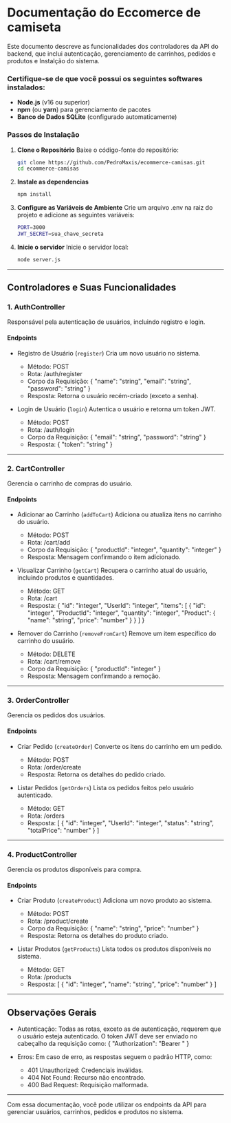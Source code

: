 # Documentação do Eccomerce de camiseta
Este documento descreve as funcionalidades dos controladores da API do backend, que inclui autenticação, gerenciamento de carrinhos, pedidos e produtos e Instalção do sistema. 

### Certifique-se de que você possui os seguintes softwares instalados:
- **Node.js** (v16 ou superior)
- **npm** (ou **yarn**) para gerenciamento de pacotes
- **Banco de Dados SQLite** (configurado automaticamente)

### Passos de Instalação

1. **Clone o Repositório**
   Baixe o código-fonte do repositório:
   ```bash
   git clone https://github.com/PedroMaxis/ecommerce-camisas.git
   cd ecommerce-camisas   
2. **Instale as dependencias**
   ```bash
   npm install
3. **Configure as Variáveis de Ambiente**
     Crie um arquivo .env na raiz do projeto e adicione as seguintes variáveis:
   ```bash
   PORT=3000
   JWT_SECRET=sua_chave_secreta
3. **Inicie o servidor**
      Inicie o servidor local:
   ```bash
   node server.js
---

## Controladores e Suas Funcionalidades

### 1. AuthController
Responsável pela autenticação de usuários, incluindo registro e login.

#### Endpoints

- Registro de Usuário (`register`)
  Cria um novo usuário no sistema.
  - Método: POST
  - Rota: /auth/register
  - Corpo da Requisição:
    {
      "name": "string",
      "email": "string",
      "password": "string"
    }
  - Resposta:
    Retorna o usuário recém-criado (exceto a senha).

- Login de Usuário (`login`)
  Autentica o usuário e retorna um token JWT.
  - Método: POST
  - Rota: /auth/login
  - Corpo da Requisição:
    {
      "email": "string",
      "password": "string"
    }
  - Resposta:
    {
      "token": "string"
    }

---

### 2. CartController
Gerencia o carrinho de compras do usuário.

#### Endpoints

- Adicionar ao Carrinho (`addToCart`)
  Adiciona ou atualiza itens no carrinho do usuário.
  - Método: POST
  - Rota: /cart/add
  - Corpo da Requisição:
    {
      "productId": "integer",
      "quantity": "integer"
    }
  - Resposta:
    Mensagem confirmando o item adicionado.

- Visualizar Carrinho (`getCart`)
  Recupera o carrinho atual do usuário, incluindo produtos e quantidades.
  - Método: GET
  - Rota: /cart
  - Resposta:
    {
      "id": "integer",
      "UserId": "integer",
      "items": [
        {
          "id": "integer",
          "ProductId": "integer",
          "quantity": "integer",
          "Product": {
            "name": "string",
            "price": "number"
          }
        }
      ]
    }

- Remover do Carrinho (`removeFromCart`)
  Remove um item específico do carrinho do usuário.
  - Método: DELETE
  - Rota: /cart/remove
  - Corpo da Requisição:
    {
      "productId": "integer"
    }
  - Resposta:
    Mensagem confirmando a remoção.

---

### 3. OrderController
Gerencia os pedidos dos usuários.

#### Endpoints

- Criar Pedido (`createOrder`)
  Converte os itens do carrinho em um pedido.
  - Método: POST
  - Rota: /order/create
  - Resposta:
    Retorna os detalhes do pedido criado.

- Listar Pedidos (`getOrders`)
  Lista os pedidos feitos pelo usuário autenticado.
  - Método: GET
  - Rota: /orders
  - Resposta:
    [
      {
        "id": "integer",
        "UserId": "integer",
        "status": "string",
        "totalPrice": "number"
      }
    ]

---

### 4. ProductController
Gerencia os produtos disponíveis para compra.

#### Endpoints

- Criar Produto (`createProduct`)
  Adiciona um novo produto ao sistema.
  - Método: POST
  - Rota: /product/create
  - Corpo da Requisição:
    {
      "name": "string",
      "price": "number"
    }
  - Resposta:
    Retorna os detalhes do produto criado.

- Listar Produtos (`getProducts`)
  Lista todos os produtos disponíveis no sistema.
  - Método: GET
  - Rota: /products
  - Resposta:
    [
      {
        "id": "integer",
        "name": "string",
        "price": "number"
      }
    ]

---

## Observações Gerais

- Autenticação:
  Todas as rotas, exceto as de autenticação, requerem que o usuário esteja autenticado. O token JWT deve ser enviado no cabeçalho da requisição como:
    {
      "Authorization": "Bearer <token>"
    }

- Erros:
  Em caso de erro, as respostas seguem o padrão HTTP, como:
  - 401 Unauthorized: Credenciais inválidas.
  - 404 Not Found: Recurso não encontrado.
  - 400 Bad Request: Requisição malformada.

---

Com essa documentação, você pode utilizar os endpoints da API para gerenciar usuários, carrinhos, pedidos e produtos no sistema.
